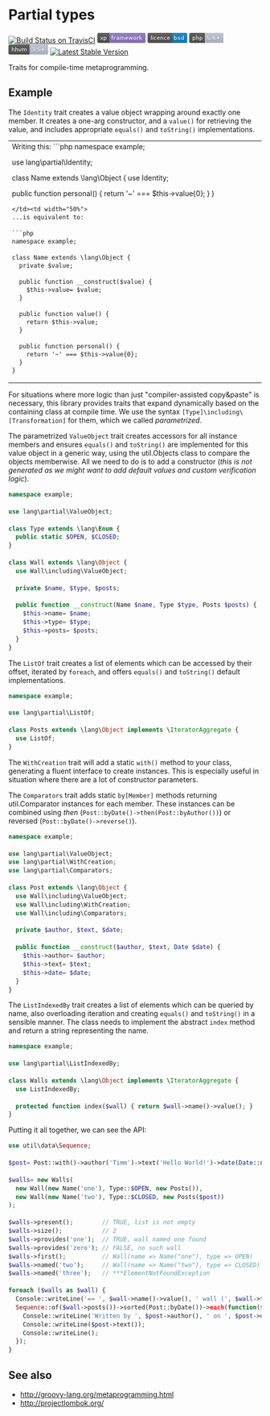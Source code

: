 Partial types
=============

[![Build Status on TravisCI](https://secure.travis-ci.org/xp-forge/partial.svg)](http://travis-ci.org/xp-forge/partial)
[![XP Framework Module](https://raw.githubusercontent.com/xp-framework/web/master/static/xp-framework-badge.png)](https://github.com/xp-framework/core)
[![BSD Licence](https://raw.githubusercontent.com/xp-framework/web/master/static/licence-bsd.png)](https://github.com/xp-framework/core/blob/master/LICENCE.md)
[![Required PHP 5.6+](https://raw.githubusercontent.com/xp-framework/web/master/static/php-5_6plus.png)](http://php.net/)
[![Required HHVM 3.5+](https://raw.githubusercontent.com/xp-framework/web/master/static/hhvm-3_5plus.png)](http://hhvm.com/)
[![Latest Stable Version](https://poser.pugx.org/xp-forge/partial/version.png)](https://packagist.org/packages/xp-forge/partial)

Traits for compile-time metaprogramming.

Example
-------
The `Identity` trait creates a value object wrapping around exactly one member. It creates a one-arg constructor, and a `value()` for retrieving the value, and includes appropriate `equals()` and `toString()` implementations. 

<table><tr><td width="50%">
Writing this:
```php
namespace example;

use lang\partial\Identity;

class Name extends \lang\Object {
  use Identity;

  public function personal() {
    return '~' === $this->value{0};
  }
}
```
</td><td width="50%">
...is equivalent to:

```php
namespace example;

class Name extends \lang\Object {
  private $value;

  public function __construct($value) {
    $this->value= $value;
  }

  public function value() {
    return $this->value;
  }

  public function personal() {
    return '~' === $this->value{0};
  }
}
```
</td></tr></table>

For situations where more logic than just "compiler-assisted copy&paste" is necessary, this library provides traits that expand dynamically based on the containing class at compile time. We use the syntax `[Type]\including\[Transformation]` for them, which we called *parametrized*.

The parametrized `ValueObject` trait creates accessors for all instance members and ensures `equals()` and `toString()` are implemented for this value object in a generic way, using the util.Objects class to compare the objects memberwise. All we need to do is to add a constructor (*this is not generated as we might want to add default values and custom verification logic*).

```php
namespace example;

use lang\partial\ValueObject;

class Type extends \lang\Enum {
  public static $OPEN, $CLOSED;
}

class Wall extends \lang\Object {
  use Wall\including\ValueObject;

  private $name, $type, $posts;

  public function __construct(Name $name, Type $type, Posts $posts) {
    $this->name= $name;
    $this->type= $type;
    $this->posts= $posts;
  }
}
```

The `ListOf` trait creates a list of elements which can be accessed by their offset, iterated by `foreach`, and offers `equals()` and `toString()` default implementations.

```php
namespace example;

use lang\partial\ListOf;

class Posts extends \lang\Object implements \IteratorAggregate {
  use ListOf;
}
```

The `WithCreation` trait will add a static `with()` method to your class, generating a fluent interface to create instances. This is especially useful in situation where there are a lot of constructor parameters.

The `Comparators` trait adds static `by[Member]` methods returning util.Comparator instances for each member. These instances can be combined using *then* (`Post::byDate()->then(Post::byAuthor())`) or reversed (`Post::byDate()->reverse()`).

```php
namespace example;

use lang\partial\ValueObject;
use lang\partial\WithCreation;
use lang\partial\Comparators;

class Post extends \lang\Object {
  use Wall\including\ValueObject;
  use Wall\including\WithCreation;
  use Wall\including\Comparators;

  private $author, $text, $date;

  public function __construct($author, $text, Date $date) {
    $this->author= $author;
    $this->text= $text;
    $this->date= $date;
  }
}
```

The `ListIndexedBy` trait creates a list of elements which can be queried by name, also overloading iteration and creating `equals()` and `toString()` in a sensible manner. The class needs to implement the abstract `index` method and return a string representing the name.

```php
namespace example;

use lang\partial\ListIndexedBy;

class Walls extends \lang\Object implements \IteratorAggregate {
  use ListIndexedBy;

  protected function index($wall) { return $wall->name()->value(); }
}
```

Putting it all together, we can see the API:

```php
use util\data\Sequence;

$post= Post::with()->author('Timm')->text('Hello World!')->date(Date::now())->create();

$walls= new Walls(
  new Wall(new Name('one'), Type::$OPEN, new Posts()),
  new Wall(new Name('two'), Type::$CLOSED, new Posts($post))
);

$walls->present();        // TRUE, list is not empty
$walls->size();           // 2
$walls->provides('one');  // TRUE, wall named one found
$walls->provides('zero'); // FALSE, no such wall
$walls->first();          // Wall(name => Name("one"), type => OPEN)
$walls->named('two');     // Wall(name => Name("two"), type => CLOSED)
$walls->named('three');   // ***ElementNotFoundException

foreach ($walls as $wall) {
  Console::writeLine('== ', $wall->name()->value(), ' wall (', $wall->type(), ') ==');
  Sequence::of($wall->posts())->sorted(Post::byDate())->each(function($post) {
    Console::writeLine('Written by ', $post->author(), ' on ', $post->date());
    Console::writeLine($post->text());
    Console::writeLine();
  });
}
```

See also
--------
* http://groovy-lang.org/metaprogramming.html
* http://projectlombok.org/
